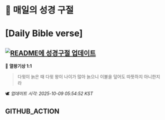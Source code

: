# 🙏 매일의 성경 구절
# [Daily Bible verse]
## [![README에 성경구절 업데이트](https://github.com/DONGSUKA/first_test/actions/workflows/update-readme-bible.yml/badge.svg)](https://github.com/DONGSUKA/first_test/actions/workflows/update-readme-bible.yml)
<!-- START_BIBLE_VERSE -->
📖 **열왕기상 1:1**
> 다윗이 늙은 때 다윗 왕이 나이가 많아 늙으니 이불을 덮어도 따뜻하지 아니한지라

🕊️ _업데이트 시각: 2025-10-09 05:54:52 KST_
  <!-- END_BIBLE_VERSE -->
## GITHUB_ACTION
